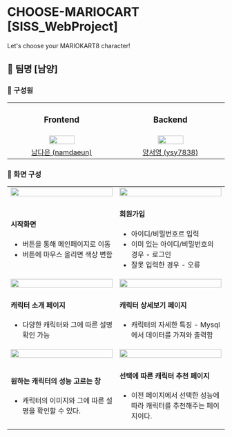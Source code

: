 # CHOOSE-MARIOCART [SISS_WebProject]
Let's choose your MARIOKART8 character!

## 🚗 팀명 [남양]

### 🚕 구성원

<table align = "center">
  <tr align = "center">
    <td><h3>Frontend</h3></td>
    <td><h3>Backend</h3></td>
  </tr>
  <tr align = "center">
    <td width="24%"><a href="https://github.com/namdaeun"><img src="https://avatars.githubusercontent.com/u/96781926?v=4" width="50%"></a></td>
    <td width="24%"><a href="https://github.com/ysy7838"><img src="https://avatars.githubusercontent.com/u/96731159?v=4" width="50%"></a></td>
  </tr>
  <tr align = "center">
    <td><a href = "https://github.com/namdaeun">남다은 (namdaeun)</a></td>
    <td><a href = "https://github.com/ysy7838">양서영 (ysy7838)</a></td>
  </tr>
</table>

### 🚙 화면 구성

<table align:"center">
    <tr>
        <td width="50%">
            <img width= "100%" src="https://user-images.githubusercontent.com/96781926/224528881-22585ab3-5c00-4050-b07b-c4c8aaaba954.png"?raw=true">
        </td>
        <td width="50%">
            <img width = "100%" src="https://user-images.githubusercontent.com/96781926/224528917-0ea1f152-ef26-42da-b293-5385bde64e1e.png"?raw=true">
        </td>
    </tr>
    <tr>
        <td>
            <h4>시작화면</h4>
            <ul>
            <li>버튼을 통해 메인페이지로 이동</li>
            <li>버튼에 마우스 올리면 색상 변함</li>
            <ul>
        </td>
        <td>
            <h4>회원가입</h4>
            <ul>
            <li>아이디/비밀번호르 입력</li>
            <li>이미 있는 아이디/비밀번호의 경우 - 로그인</li>
            <li>잘못 입력한 경우 - 오류</li>
            </ul>
        </td>
    </tr>
    <tr>
        <td width="50%">
            <img width= "100%" src="https://img1.daumcdn.net/thumb/R1280x0/?scode=mtistory2&fname=https%3A%2F%2Fblog.kakaocdn.net%2Fdn%2FK0P3N%2FbtruvvdbcxV%2F9zuTmwvzXVXo9KvEIAF2qk%2Fimg.png?raw=true">
        </td>
        <td width="50%">
            <img width = "100%" src="https://img1.daumcdn.net/thumb/R1280x0/?scode=mtistory2&fname=https%3A%2F%2Fblog.kakaocdn.net%2Fdn%2Fbb08m9%2FbtruyNqTDZV%2F09KVvvoRnEvCPIpDjZIdLK%2Fimg.png?raw=true">
        </td>
    </tr>
    <tr>
        <td>
            <h4>캐릭터 소개 페이지</h4>
            <ul>
            <li>다양한 캐릭터와 그에 따른 설명 확인 가능</li>
            <ul>
        </td>
        <td>
            <h4>캐릭터 상세보기 페이지</h4>
            <ul>
            <li>캐릭터의 자세한 특징 - Mysql에서 데이터를 가져와 출력함</li>
            </ul>
        </td>
    </tr>
    <tr>
        <td width="50%">
            <img width= "100%" src="https://img1.daumcdn.net/thumb/R1280x0/?scode=mtistory2&fname=https%3A%2F%2Fblog.kakaocdn.net%2Fdn%2Fcn7PbB%2FbtruArOB4CH%2F2aSFHeS6cl45tPj1XORxc1%2Fimg.png?raw=true">
        </td>
        <td width="50%">
            <img width = "100%" src="https://img1.daumcdn.net/thumb/R1280x0/?scode=mtistory2&fname=https%3A%2F%2Fblog.kakaocdn.net%2Fdn%2FdTwSkH%2FbtruArungnx%2FxHMqrNPxu4voAU98XFz7KK%2Fimg.png?raw=true">
        </td>
    </tr>
    <tr>
        <td>
            <h4>원하는 캐릭터의 성능 고르는 창</h4>
            <ul>
            <li>캐릭터의 이미지와 그에 따른 설명을 확인할 수 있다.</li>
            <ul>
        </td>
        <td>
            <h4>선택에 따른 캐릭터 추천 페이지</h4>
            <ul>
            <li>이전 페이지에서 선택한 성능에 따라 캐릭터를 추천해주는 페이지이다.</li>
            </ul>
        </td>
    </tr>
</table>

